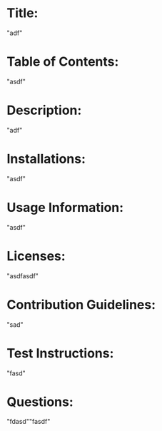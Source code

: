 # Title:
"adf"

# Table of Contents:
"asdf"

# Description:
"adf"

# Installations:
"asdf"

# Usage Information:
"asdf"

# Licenses:
"asdfasdf"

# Contribution Guidelines:
"sad"

# Test Instructions:
"fasd"

# Questions:
"fdasd""fasdf"